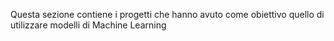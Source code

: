 Questa sezione contiene i progetti che hanno avuto come obiettivo quello di utilizzare modelli di Machine Learning
